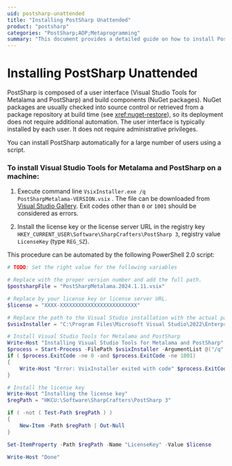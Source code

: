 ```yaml
---
uid: postsharp-unattended
title: "Installing PostSharp Unattended"
product: "postsharp"
categories: "PostSharp;AOP;Metaprogramming"
summary: "This document provides a detailed guide on how to install PostSharp, a user interface for Visual Studio, unattended using a script. It also includes a PowerShell 2.0 script for automation."
---
```

# Installing PostSharp Unattended

PostSharp is composed of a user interface (Visual Studio Tools for Metalama and PostSharp) and build components (NuGet packages). NuGet packages are usually checked into source control or retrieved from a package repository at build time (see <xref:nuget-restore>), so its deployment does not require additional automation. The user interface is typically installed by each user. It does not require administrative privileges. 

You can install PostSharp automatically for a large number of users using a script.

### To install Visual Studio Tools for Metalama and PostSharp on a machine:

1. Execute command line <code>VsixInstaller.exe /q PostSharpMetalama-VERSION.vsix</code>
. The file can be downloaded from [Visual Studio Gallery](https://marketplace.visualstudio.com/items?itemName=PostSharpTechnologies.PostSharp). Exit codes other than `0` or `1001` should be considered as errors. 

1. Install the license key or the license server URL in the registry key `HKEY_CURRENT_USER\Software\SharpCrafters\PostSharp 3`, registry value `LicenseKey` (type `REG_SZ`). 

This procedure can be automated by the following PowerShell 2.0 script:

```powershell
# TODO: Set the right value for the following variables

# Replace with the proper version number and add the full path.
$postsharpFile = "PostSharpMetalama.2024.1.11.vsix"

# Replace by your license key or license server URL.
$license = "XXXX-XXXXXXXXXXXXXXXXXXXXXXXXX"

# Replace the path to the Visual Studio installation with the actual path on your system.
$vsixInstaller = "C:\Program Files\Microsoft Visual Studio\2022\Enterprise\Common7\IDE\VsixInstaller.exe"

# Install Visual Studio Tools for Metalama and PostSharp
Write-Host "Installing Visual Studio Tools for Metalama and PostSharp"
$process = Start-Process -FilePath $vsixInstaller -ArgumentList @("/q", $postsharpFile) -Wait -PassThru
if ( $process.ExitCode -ne 0 -and $process.ExitCode -ne 1001)
{
    Write-Host "Error: VsixInstaller exited with code" $process.ExitCode -ForegroundColor Red
}

# Install the license key
Write-Host "Installing the license key"
$regPath = "HKCU:\Software\SharpCrafters\PostSharp 3"

if ( -not ( Test-Path $regPath ) )
{
    New-Item -Path $regPath | Out-Null
}

Set-ItemProperty -Path $regPath -Name "LicenseKey" -Value $license

Write-Host "Done"
```